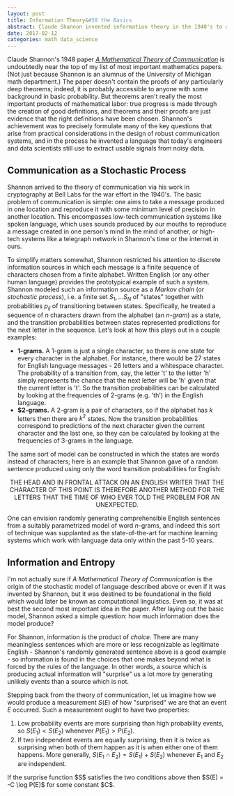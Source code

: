```yaml
---
layout: post
title: Information Theory&#58 the Basics
abstract: Claude Shannon invented information theory in the 1940's to answer practical questions about the design of communication systems.  Today it is part of the foundation of computational linguistics and machine learning, as well as the theory of dynamical systems and the very idea of computation itself.
date: 2017-02-12
categories: math data_science
---
```


Claude Shannon's 1948 paper [*A Mathematical Theory of Communication*][1] is undoubtedly near the top of my list of most important mathematics papers.  (Not just because Shannon is an alumnus of the University of Michigan math department.)  The paper doesn't contain the proofs of any particularly deep theorems; indeed, it is probably accessible to anyone with some background in basic probability.  But theorems aren't really the most important products of mathematical labor: true progress is made through the creation of good definitions, and theorems and their proofs are just evidence that the right definitions have been chosen.  Shannon's achievement was to precisely formulate many of the key questions that arise from practical considerations in the design of robust communication systems, and in the process he invented a language that today's engineers and data scientists still use to extract usable signals from noisy data.

## Communication as a Stochastic Process
Shannon arrived to the theory of communication via his work in cryptography at Bell Labs for the war effort in the 1940's.  The basic problem of communication is simple: one aims to take a message produced in one location and reproduce it with some minimum level of precision in another location.  This encompasses low-tech communication systems like spoken language, which uses sounds produced by our mouths to reproduce a message created in one person's mind in the mind of another, or high-tech systems like a telegraph network in Shannon's time or the internet in ours.

To simplify matters somewhat, Shannon restricted his attention to discrete information sources in which each message is a finite sequence of characters chosen from a finite alphabet.  Written English (or any other human language) provides the prototypical example of such a system.  Shannon modeled such an information source as a *Markov chain* (or *stochastic process*), i.e. a finite set $S_1, \ldots S_N$ of "states" together with probabilities $p_{ij}$ of transitioning between states.  Specifically, he treated a sequence of $n$ characters drawn from the alphabet (an *$n$-gram*) as a state, and the transition probabilities between states represented predictions for the next letter in the sequence.  Let's look at how this plays out in a couple examples:

* **$1$-grams.** A $1$-gram is just a single character, so there is one state for every character in the alphabet.  For instance, there would be $27$ states for English language messages - 26 letters and a whitespace character.  The probability of a transition from, say, the letter 't' to the letter 'h' simply represents the chance that the next letter will be 'h' given that the current letter is 't'.  So the transition probabilities can be calculated by looking at the frequencies of $2$-grams (e.g. 'th') in the English language.
* **$2-grams.** A $2$-gram is a pair of characters, so if the alphabet has $k$ letters then there are $k^2$ states.  Now the transition probabilities correspond to predictions of the next character given the current character and the last one, so they can be calculated by looking at the frequencies of $3$-grams in the language.

The same sort of model can be constructed in which the states are words instead of characters; here is an example that Shannon gave of a random sentence produced using only the word transition probabilities for English:

$$\text{THE HEAD AND IN FRONTAL ATTACK ON AN ENGLISH WRITER THAT THE CHARACTER
OF THIS POINT IS THEREFORE ANOTHER METHOD FOR THE LETTERS THAT
THE TIME OF WHO EVER TOLD THE PROBLEM FOR AN UNEXPECTED.}$$

One can envision randomly generating comprehensible English sentences from a suitably parametrized model of word $n$-grams, and indeed this sort of technique was supplanted as the state-of-the-art for machine learning systems which work with language data only within the past 5-10 years.

## Information and Entropy
I'm not actually sure if *A Mathematical Theory of Communication* is the origin of the stochastic model of language described above or even if it was invented by Shannon, but it was destined to be foundational in the field which would later be known as computational linguistics.  Even so, it was at best the second most important idea in the paper.  After laying out the basic model, Shannon asked a simple question: how much information does the model produce?

For Shannon, information is the product of *choice*.  There are many meaningless sentences which are more or less recognizable as legitimate English - Shannon's randomly generated sentence above is a good example - so information is found in the choices that one makes beyond what is forced by the rules of the language.  In other words, a source which is producing actual information will "surprise" us a lot more by generating unlikely events than a source which is not.

Stepping back from the theory of communication, let us imagine how we would produce a measurement $S(E)$ of how "surprised" we are that an event $E$ occurred.  Such a measurement ought to have two properties:

1. Low probability events are more surprising than high probability events, so $S(E_1) < S(E_2)$ whenever $P(E_1) > P(E_2)$.
2. If two independent events are equally surprising, then it is twice as surprising when both of them happen as it is when either one of them happens.  More generally, $S(E_1 \cap E_2) = S(E_1) + S(E_2)$ whenever $E_1$ and $E_2$ are independent.

<div class="proposition">
If the surprise function $S$ satisfies the two conditions above then $S(E) = -C \log P(E)$ for some constant $C$.
</div>








[1]: http://math.harvard.edu/~ctm/home/text/others/shannon/entropy/entropy.pdf "Shannon's original paper"
